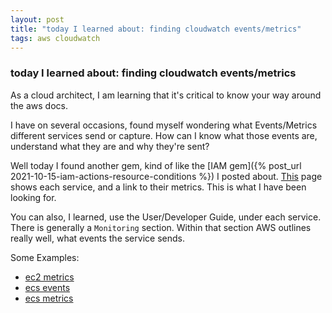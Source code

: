 ```yaml
---
layout: post
title: "today I learned about: finding cloudwatch events/metrics"
tags: aws cloudwatch
---
```

### today I learned about: finding cloudwatch events/metrics
As a cloud architect, I am learning that it's critical to know your way around the aws docs.

I have on several occasions, found myself wondering what Events/Metrics different services send or capture. How can I know what those events are, understand what they are and why they're sent?

Well today I found another gem, kind of like the [IAM gem]({% post_url 2021-10-15-iam-actions-resource-conditions %}) I posted about. [This](https://docs.aws.amazon.com/AmazonCloudWatch/latest/monitoring/aws-services-cloudwatch-metrics.html) page shows each service, and a link to their metrics. This is what I have been looking for.

You can also, I learned, use the User/Developer Guide, under each service. There is generally a `Monitoring` section. Within that section AWS outlines really well, what events the service sends.

Some Examples:
- [ec2 metrics](https://docs.aws.amazon.com/AWSEC2/latest/UserGuide/viewing_metrics_with_cloudwatch.html)
- [ecs events](https://docs.aws.amazon.com/AmazonECS/latest/developerguide/ecs_cwe_events.html)
- [ecs metrics](https://docs.aws.amazon.com/AmazonECS/latest/developerguide/viewing_cloudwatch_metrics.html)
